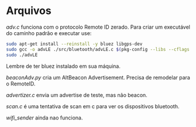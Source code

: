 # Arquivos

*adv.c* funciona com o protocolo Remote ID zerado. Para criar um executável do caminho padrão e executar use:
```bash
sudo apt-get install --reinstall -y bluez libgps-dev
sudo gcc -o advLE ./src/bluetooth/advLE.c $(pkg-config --libs --cflags bluez libgps) -lm
sudo ./advLE
```
Lembre de ter bluez instalado em sua máquina.


*beaconAdv.py* cria um AltBeacon Advertisement. Precisa de remodelar para o RemoteID.

*advertizer.c* envia um advertise de teste, mas não beacon.

*scan.c* é uma tentativa de scan em c para ver os dispositivos bluetooth.

*wifi_sender* ainda nao funciona.
